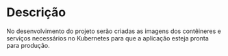 # Descrição
No desenvolvimento do projeto serão criadas as imagens dos contêineres e serviços necessários no Kubernetes para que a aplicação esteja pronta para produção.
